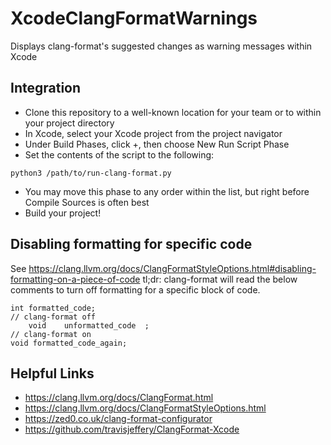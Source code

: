 # XcodeClangFormatWarnings
Displays clang-format's suggested changes as warning messages within Xcode

## Integration
- Clone this repository to a well-known location for your team or to within your project directory
- In Xcode, select your Xcode project from the project navigator
- Under Build Phases, click +, then choose New Run Script Phase
- Set the contents of the script to the following:
```
python3 /path/to/run-clang-format.py
```
- You may move this phase to any order within the list, but right before Compile Sources is often best
- Build your project!

## Disabling formatting for specific code
See https://clang.llvm.org/docs/ClangFormatStyleOptions.html#disabling-formatting-on-a-piece-of-code
tl;dr: clang-format will read the below comments to turn off formatting for a specific block of code.
```
int formatted_code;
// clang-format off
    void    unformatted_code  ;
// clang-format on
void formatted_code_again;
```

## Helpful Links
- https://clang.llvm.org/docs/ClangFormat.html
- https://clang.llvm.org/docs/ClangFormatStyleOptions.html
- https://zed0.co.uk/clang-format-configurator
- https://github.com/travisjeffery/ClangFormat-Xcode

